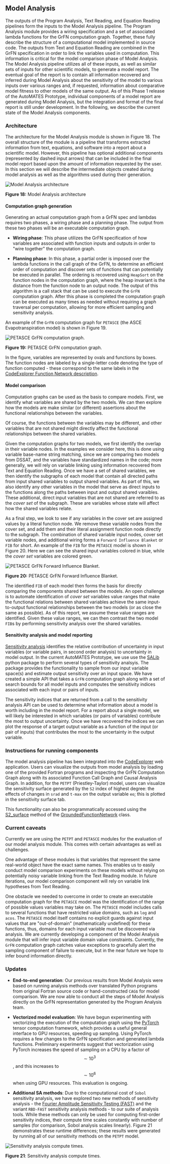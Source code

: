 ## Model Analysis

The outputs of the Program Analysis, Text Reading, and Equation Reading pipelines form the inputs to the Model Analysis pipeline. The Program Analysis module provides a wiring specification and a set of associated lambda functions for the GrFN computation graph. Together, these fully describe the structure of a computational model implemented in source code. The outputs from Text and Equation Reading are combined in the GrFN specification in order to link the variables used in computation. This information is critical for the model comparison phase of Model Analysis. The Model Analysis pipeline utilizes all of these inputs, as well as similar sets of inputs for other scientific models, to generate a model report. The eventual goal of the report is to contain all information recovered and inferred during Model Analysis about the sensitivity of the model to various inputs over various ranges and, if requested, information about comparative model fitness to other models of the same output. As of this Phase 1 release of the AutoMATES Prototype, individual components of a model report are generated during Model Analysis, but the integration and format of the final report is still under development. In the following, we describe the current state of the Model Analysis components.

### Architecture

The architecture for the Model Analysis module is shown in Figure 18. The overall structure of the module is a pipeline that transforms extracted information from text, equations, and software into a report about a scientific model. However, this pipeline has optional additional components (represented by dashed input arrows) that can be included in the final model report based upon the amount of information requested by the user. In this section we will describe the intermediate objects created during model analysis as well as the algorithms used during their generation.

![Model Analysis architecture](figs/model_analysis/model-analysis.png)

**Figure 18:** Model Analysis architecture

#### Computation graph generation

Generating an actual computation graph from a GrFN spec and lambdas requires two phases, a wiring phase and a planning phase. The output from these two phases will be an executable computation graph.

- **Wiring phase**: This phase utilizes the GrFN specification of how variables are associated with function inputs and outputs in order to "wire together" the computation graph. 

- **Planning phase**: In this phase, a partial order is imposed over the lambda functions in the call graph of the GrFN, to determine an efficient order of computation and discover sets of functions that can potentially be executed in parallel. The ordering is recovered using `HeapSort` on the function nodes in the computation graph, where the heap invariant is the distance from the function node to an output node. The output of this algorithm is a call stack that can be used to execute the `GrFN` computation graph. After this phase is completed the computation graph can be executed as many times as needed without requiring a graph traversal per computation, allowing for more efficient sampling and sensitivity analysis.

An example of the `GrFN` computation graph for `PETASCE` (the ASCE Evapotranspiration model) is shown in Figure 19.

![PETASCE GrFN computation graph.](figs/model_analysis/petasce_grfn.png)

**Figure 19:** PETASCE GrFN computation graph.

In the figure, variables are represented by ovals and functions by boxes. The function nodes are labeled by a single-letter code denoting the type of function computed - these correspond to the same labels in the [CodeExplorer Function Network description](#function-network).

#### Model comparison

Computation graphs can be used as the basis to compare models. First, we identify what variables are shared by the two models. We can then explore how the models are make similar (or different) assertions about the functional relationships between the variables. 

Of course, the functions between the variables may be different, and other variables that are not shared might directly affect the functional relationships between the shared variables.

Given the computation graphs for two models, we first identify the overlap in their variable nodes. In the examples we consider here, this is done using variable base-name string matching, since we are comparing two models from DSSAT, and the variables have standardized names in the code; more generally, we will rely on variable linking using information recovered from Text and Equation Reading. Once we have a set of shared variables, we then identify the subgraphs of each model that contain all directed paths from input shared variables to output shared variables. As part of this, we also identify any other variables in the model that serve as direct inputs to the functions along the paths between input and output shared varaibles. These additional, direct input variables that are not shared are referred to as the _cover set_ of the subgraph. These are variables whose state will affect how the shared variables relate.

As a final step, we look to see if any variables in the cover set are assigned values by a literal function node. We remove these variable nodes from the cover set, and add them and their literal assignment function node directly to the subgraph. The combination of shared variable input nodes, cover set variable nodes, and additional wiring forms a `Forward Influence Blanket` or `FIB` for short. An example of the `FIB` for the `PETASCE` model is shown in Figure 20. Here we can see the shared input variables colored in blue, while the _cover set_ variables are colored green.

![PETASCE GrFN Forward Influence Blanket.](figs/model_analysis/petasce_fib.png)

**Figure 20:** PETASCE GrFN Forward Influence Blanket.

The identified `FIB` of each model then forms the basis for directly comparing the components shared between the models. An open challenge is to automate identification of _cover set_ variables value ranges that make the functional relations between shared variables achieve the same input-to-output functional relationships between the two models (or as close the same as possible). As of this report, we assume these value ranges are identified. Given these value ranges, we can then contrast the two model `FIB`s by performing sensitivity analysis over the shared variables.

#### Sensitivity analysis and model reporting

[Sensitivity analysis](https://en.wikipedia.org/wiki/Sensitivity_analysis) identifies the relative contribution of uncertainty in input variables (or variable pairs, in second order analysis) to uncertainty in model output. 
In the current AutoMATES Prototype, we use use the [SALib](https://github.com/SALib/SALib) python package to perform several types of sensitivity analsyis. The package provides the functionality to sample from our input variable space(s) and estimate output sensitivity over an input space.
We have created a simple API that takes a `GrFN` computation graph along with a set of search bounds for all model inputs and computes the sensitivity indices associated with each input or pairs of inputs.

The sensitivity indices that are returned from a call to the sensitivity analysis API can be used to determine what information about a model is worth including in the model report.
For a report about a single model, we will likely be interested in which variables (or pairs of variables) contribute the most to output uncertainty.
Once we have recovered the indices we can plot the response of a target output variable as a function of the input (or pair of inputs) that contributes the most to the uncertainty in the output variable.

### Instructions for running components

The model analysis pipeline has been integrated into the [CodeExplorer](#codeexplorer) web application. Users can visualize the outputs from model analysis by loading one of the provided Fortran programs and inspecting the GrFN Computation Graph along with its associated Function Call Graph and Causal Analysis Graph. In addition, for the `PETPT` (Priestley-Taylor) model, users can visualize the sensitivity surface generated by the `S2` index of highest degree: the effects of changes in `srad` and `t-max` on the output variable `eo`; this is plotted in the sensitivity surface tab.

This functionality can also be programmatically accessed using the [S2_surface](https://ml4ai.github.io/delphi/delphi.GrFN.html#delphi.GrFN.networks.GroundedFunctionNetwork.S2_surface) method of the [GroundedFunctionNetwork](https://ml4ai.github.io/delphi/delphi.GrFN.html#delphi.GrFN.networks.GroundedFunctionNetwork) class.

### Current caveats

Currently we are using the `PETPT` and `PETASCE` modules for the evaluation of our model analysis module. This comes with certain advantages as well as challenges.

One advantage of these modules is that variables that represent the same real-world object have the exact same names. This enables us to easily conduct model comparison experiments on these models without relying on potentially noisy variable linking from the Text Reading module. In future iterations, our model comparison component will rely on variable link hypotheses from Text Reading.

One obstacle we needed to overcome in order to create an executable computation graph for the `PETASCE` model was the identification of the range of possible values variables may take on. The `PETASCE` model includes calls to several functions that have restricted value domains, such as `log` and `acos`. The `PETASCE` model itself contains no explicit guards against input values that are "out-of-domain" (mathematically undefined) for these functions, thus, domains for each input variable must be discovered via analysis. We are currently developing a component of the Model Analysis module that will infer input variable domain value constraints. Currently, the `GrFN` computation graph catches value exceptions to gracefully alert the sampling component of failure to execute, but in the near future we hope to infer bound information directly.

### Updates

- **End-to-end generation**: Our previous results from Model Analysis were based on running analysis methods over translated Python programs from original Fortran source code or hand-constructed `CAG`s for model comparison. We are now able to conduct all the steps of Model Analysis directly on the GrFN representation generated by the Program Analysis team.

- **Vectorized model evaluation**: We have begun experimenting with vectorizing the execution of the computation graph using the [PyTorch](https://pytorch.org/) tensor computation framework, which provides a useful general interface to GPU resources, speeding up sampling.
Using PyTorch requires a few changes to the GrFN specification and generated lambda functions. Preliminary experiments suggest that vectorization using PyTorch increases the speed of sampling on a CPU by a factor of $$\sim 10^3$$, and this increases to $$\sim 10^6$$ when using GPU resources. This evaluation is ongoing.

- **Additional SA methods**: Due to the computational cost of `Sobol` sensitivity analysis, we have explored two new methods of sensitivity analysis - the [Fourier Amplitude Sensitivity Testing (FAST)](https://en.wikipedia.org/wiki/Fourier_amplitude_sensitivity_testing) and the variant `RBD-FAST` sensitivity analysis methods - to our suite of analysis tools. While these methods can only be used for computing first-order sensitivity indices, their compute time scales constantly with number of samples (for comparison, Sobol analysis scales linearly). Figure 21 demonstrates these runtime differences; these results were generated by running all of our sensitivity methods on the `PETPT` model.

![Sensitivity analysis compute times.](figs/model_analysis/SA_compute_time.png)

**Figure 21**: Sensitivity analysis compute times.
